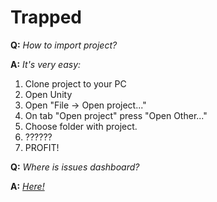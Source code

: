 Trapped
=======

**Q:** *How to import project?*

**A:** *It's very easy:*

1. Clone project to your PC
2. Open Unity
3. Open "File -> Open project..."
4. On tab "Open project" press "Open Other..."
5. Choose folder with project.
6. ??????
7. PROFIT!

**Q:** *Where is issues dashboard?*

**A:** *[Here!](https://trello.com/b/0SxSY5va/trapped)*
